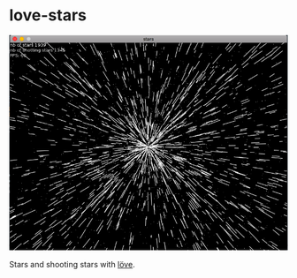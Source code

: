 # love-stars

![alt tag](https://github.com/omnitrogen/love-stars/blob/master/stars.png)

Stars and shooting stars with [löve](https://love2d.org/). 